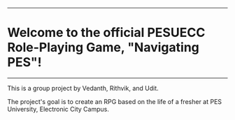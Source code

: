 ----------------------------------------------------------------------------------------
# Welcome to the official PESUECC Role-Playing Game, "Navigating PES"! 
----------------------------------------------------------------------------------------
This is a group project by Vedanth, Rithvik, and Udit. 

The project's goal is to create an RPG based on the life of a fresher at PES University, Electronic City Campus.
